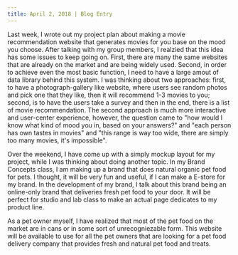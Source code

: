 ```yaml
---
title: April 2, 2018 | Blog Entry
---
```


Last week, I wrote out my project plan about making a movie recommendation website that generates movies for you base on the mood you choose. After talking with my group members, I realzied that this idea has some issues to keep going on. First, there are many the same websites that are already on the market and are being widely used. Second, in order to achieve even the most basic function, I need to have a large amout of data library behind this system. I was thinking about two approaches: first, to have a photograph-gallery like website, where users see random photos and pick one that they like, then it will recommend 1-3 movies to you; second, is to have the users take a survey and then in the end, there is a list of movie recommendation. The second approach is much more interactive and user-center experience, however, the question came to "how would I know what kind of mood you in, based on your answers?" and "each person has own tastes in movies" and "this range is way too wide, there are simply too many movies, it's impossible".

Over the weekend, I have come up with a simply mockup layout for my project, while I was thinking about doing another topic. In my Brand Concepts class, I am making up a brand that does natural organic pet food for pets. I thought, it will be very fun and useful, if I can make a E-store for my brand. In the development of my brand, I talk about this brand being an online-only brand that deliveries fresh pet food to your door. It will be perfect for studio and lab class to make an actual page dedicates to my product line.


As a pet owner myself, I have realized that most of the pet food on the market are in cans or in some sort of unrecogniezable form. This website will be available to use for all the pet owners that are looking for a pet food delivery company that provides fresh and natural pet food and treats. 